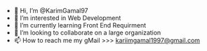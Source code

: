 - 👋 Hi, I’m @KarimGamal97
- 👀 I’m interested in Web Development 
- 🌱 I’m currently learning Front End Requirment
- 💞️ I’m looking to collaborate on a large organization
- 📫 How to reach me my gMail >>> kariimgamal1997@gmail.com

<!---
KarimGamal97/KarimGamal97 is a ✨ special ✨ repository because its `README.md` (this file) appears on your GitHub profile.
You can click the Preview link to take a look at your changes.
--->
